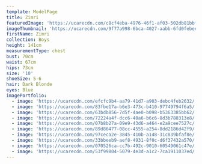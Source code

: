 ```yaml
---
template: ModelPage
title: Zimri
featuredImage: 'https://ucarecdn.com/c8cf4eba-4976-46f1-af03-502db81bbf74/'
imageThumbnail: 'https://ucarecdn.com/9f77a998-6bca-4027-aabb-6fd0febeea21/'
firstName: Zimri
collection: Boys
height: 141cm
measurementType: chest
bust: 70cm
waist: 67cm
hips: 73cm
size: '10'
shoeSize: 5-6
hair: Dark Blonde
eyes: Blue
imagePortfolio:
  - image: 'https://ucarecdn.com/efcfc9b4-aa79-41d7-a903-debc4feb2632/'
  - image: 'https://ucarecdn.com/83fbe17a-b6e3-473c-b410-97749794f6a5/'
  - image: 'https://ucarecdn.com/63bdb856-7d5f-4ae0-b098-b5363385bb62/'
  - image: 'https://ucarecdn.com/72224a4f-dcc6-40a6-b6c6-8d3b788313e8/'
  - image: 'https://ucarecdn.com/07b8b27a-09e9-43d6-a464-e2a9cee7527c/'
  - image: 'https://ucarecdn.com/89d86477-08cc-4555-a254-8dd2186d42f9/'
  - image: 'https://ucarecdn.com/97ceca2e-3845-410b-a148-31c839bfaf8e/'
  - image: 'https://ucarecdn.com/33bbeeb9-aef8-4931-8f0c-d6f37432a570/'
  - image: 'https://ucarecdn.com/070526ca-cc7b-492c-9010-60549061c47e/'
  - image: 'https://ucarecdn.com/53f99804-5079-4e3d-a1c2-7ca1911037ed/'
---
```


